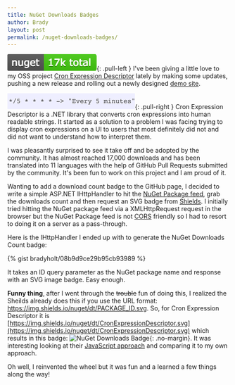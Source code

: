 ```yaml
---
title: NuGet Downloads Badges
author: Brady
layout: post
permalink: /nuget-downloads-badges/
---
```

![NuGet Downloads Badge](/media/nuget-downloads-badge.png){: .pull-left }
I've been giving a little love to my OSS project [Cron Expression Descriptor](https://github.com/bradyholt/cron-expression-descriptor) lately by making some updates, pushing a new release and rolling out a newly designed [demo site](http://cronexpressiondescriptor.azurewebsites.net).  

![Cron Expression](/media/cron-expression.png){: .pull-right }
Cron Expression Descriptor is a .NET library that converts cron expressions into human readable strings.  It started as a solution to a problem I was facing trying to display cron expressions on a UI to users that most definitely did not and did not want to understand how to interpret them.

I was pleasantly surprised to see it take off and be adopted by the community.  It has almost reached 17,000 downloads and has been translated into 11 languages with the help of GitHub Pull Requests submitted by the community.  It's been fun to work on this project and I am proud of it.

Wanting to add a download count badge to the GitHub page, I decided to write a simple ASP.NET IHttpHandler to hit the [NuGet Package feed](https://www.nuget.org/), grab the downloads count and then request an SVG badge from [Shields](http://shields.io/).  I initially tried hitting the NuGet package feed via a XMLHttpRequest request in the browser but the NuGet Package feed is not [CORS](https://developer.mozilla.org/en-US/docs/Web/HTTP/Access_control_CORS) friendly so I had to resort to doing it on a server as a pass-through.

Here is the IHttpHandler I ended up with to generate the NuGet Downloads Count badge:

{% gist bradyholt/08b9d9ce29b95cb93989 %}

It takes an ID query parameter as the NuGet package name and response with an SVG image badge.  Easy enough.

**Funny thing**, after I went through the <strike>trouble</strike> fun of doing this, I realized the Sheilds already does this if you use the URL format: https://img.shields.io/nuget/dt/PACKAGE_ID.svg.  So, for Cron Expression Descriptor it is [https://img.shields.io/nuget/dt/CronExpressionDescriptor.svg](https://img.shields.io/nuget/dt/CronExpressionDescriptor.svg) which results in this badge: ![NuGet Downloads Badge](https://img.shields.io/nuget/dt/CronExpressionDescriptor.svg){: .no-margin}.  It was interesting looking at their [JavaScript approach](https://github.com/badges/shields/blob/dafb6ec286926e4aff8c90f1da8b24e7f9410f18/server.js#L2880) and comparing it to my own approach.

Oh well, I reinvented the wheel but it was fun and a learned a few things along the way!
